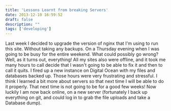 ```yaml
---
title: 'Lessons Learnt from breaking Servers'
date: 2013-12-10 16:59:52
draft: false
description: ""
tags: ['developing']
---
```


Last week I decided to upgrade the version of nginx that I'm using to run this site. Without taking any backups. On a Thursday evening when I was going to be busy for the entire weekend. What could possibly go wrong? Well, as it turns out, everything! All my sites also were offline, and it took me many hours to call decide that I wasn't going to be able to fix it and then to call it quits. I fired up a new instance on Digital Ocean with my files and databases backed up. Those hours were very frustrating and stressful. I think I learned a bit more about servers so that next time I will be able to do it properly. That next time is not going to be for a good few weeks! Now luckily I am now back online, on a new server (fortunately I back up everything on git, and could log in to grab the file uploads and take a Database dump).